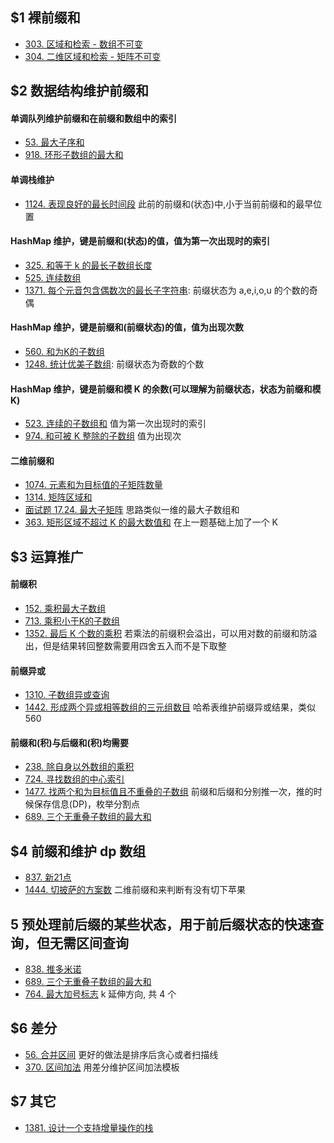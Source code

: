 
## $1 裸前缀和
- [303. 区域和检索 - 数组不可变](https://leetcode-cn.com/problems/range-sum-query-immutable/)  
- [304. 二维区域和检索 - 矩阵不可变](https://leetcode-cn.com/problems/range-sum-query-2d-immutable/)  

## $2 数据结构维护前缀和
#### 单调队列维护前缀和在前缀和数组中的索引
- [53. 最大子序和](https://leetcode-cn.com/problems/maximum-subarray/)  
- [918. 环形子数组的最大和](https://leetcode-cn.com/problems/maximum-sum-circular-subarray/)  

#### 单调栈维护
- [1124. 表现良好的最长时间段](https://leetcode-cn.com/problems/longest-well-performing-interval/) 此前的前缀和(状态)中,小于当前前缀和的最早位置

#### HashMap 维护，键是前缀和(状态)的值，值为第一次出现时的索引
- [325. 和等于 k 的最长子数组长度](https://leetcode-cn.com/problems/maximum-size-subarray-sum-equals-k/)  
- [525. 连续数组](https://leetcode-cn.com/problems/contiguous-array/)  
- [1371. 每个元音包含偶数次的最长子字符串](https://leetcode-cn.com/problems/find-the-longest-substring-containing-vowels-in-even-counts/): 前缀状态为 a,e,i,o,u 的个数的奇偶  


#### HashMap 维护，键是前缀和(前缀状态)的值，值为出现次数
- [560. 和为K的子数组](https://leetcode-cn.com/problems/subarray-sum-equals-k/)  
- [1248. 统计优美子数组](https://leetcode-cn.com/problems/count-number-of-nice-subarrays/): 前缀状态为奇数的个数  


#### HashMap 维护，键是前缀和模 K 的余数(可以理解为前缀状态，状态为前缀和模K)
- [523. 连续的子数组和](https://leetcode-cn.com/problems/continuous-subarray-sum/)  值为第一次出现时的索引
- [974. 和可被 K 整除的子数组](https://leetcode-cn.com/problems/subarray-sums-divisible-by-k/)  值为出现次

#### 二维前缀和
- [1074. 元素和为目标值的子矩阵数量](https://leetcode-cn.com/problems/number-of-submatrices-that-sum-to-target/)
- [1314. 矩阵区域和](https://leetcode-cn.com/problems/matrix-block-sum/)
- [面试题 17.24. 最大子矩阵](https://leetcode-cn.com/problems/max-submatrix-lcci/) 思路类似一维的最大子数组和
- [363. 矩形区域不超过 K 的最大数值和](https://leetcode-cn.com/problems/max-sum-of-rectangle-no-larger-than-k/) 在上一题基础上加了一个 K


## $3 运算推广
#### 前缀积
- [152. 乘积最大子数组](https://leetcode-cn.com/problems/maximum-product-subarray/)  
- [713. 乘积小于K的子数组](https://leetcode-cn.com/problems/subarray-product-less-than-k/)  
- [1352. 最后 K 个数的乘积](https://leetcode-cn.com/problems/product-of-the-last-k-numbers/) 若乘法的前缀积会溢出，可以用对数的前缀和防溢出，但是结果转回整数需要用四舍五入而不是下取整


#### 前缀异或
- [1310. 子数组异或查询](https://leetcode-cn.com/problems/xor-queries-of-a-subarray/)  
- [1442. 形成两个异或相等数组的三元组数目](https://leetcode-cn.com/problems/count-triplets-that-can-form-two-arrays-of-equal-xor/) 哈希表维护前缀异或结果，类似 560


#### 前缀和(积)与后缀和(积)均需要
- [238. 除自身以外数组的乘积](https://leetcode-cn.com/problems/product-of-array-except-self/)  
- [724. 寻找数组的中心索引](https://leetcode-cn.com/problems/find-pivot-index/)  
- [1477. 找两个和为目标值且不重叠的子数组](https://leetcode-cn.com/problems/find-two-non-overlapping-sub-arrays-each-with-target-sum/) 前缀和后缀和分别推一次，推的时候保存信息(DP)，枚举分割点
- [689. 三个无重叠子数组的最大和](https://leetcode-cn.com/problems/maximum-sum-of-3-non-overlapping-subarrays/)

## $4 前缀和维护 dp 数组
- [837. 新21点](https://leetcode-cn.com/problems/new-21-game/)  
- [1444. 切披萨的方案数](https://leetcode-cn.com/problems/number-of-ways-of-cutting-a-pizza/) 二维前缀和来判断有没有切下苹果

## 5 预处理前后缀的某些状态，用于前后缀状态的快速查询，但无需区间查询
- [838. 推多米诺](https://leetcode-cn.com/problems/push-dominoes/)
- [689. 三个无重叠子数组的最大和](https://leetcode-cn.com/problems/maximum-sum-of-3-non-overlapping-subarrays/)
- [764. 最大加号标志](https://leetcode-cn.com/problems/largest-plus-sign/) k 延伸方向, 共 4 个

## $6 差分
- [56. 合并区间](https://leetcode-cn.com/problems/merge-intervals/) 更好的做法是排序后贪心或者扫描线
- [370. 区间加法](https://leetcode-cn.com/problems/insert-interval/) 用差分维护区间加法模板  

## $7 其它
- [1381. 设计一个支持增量操作的栈](https://leetcode-cn.com/problems/design-a-stack-with-increment-operation/)  

